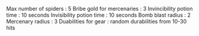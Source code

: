 Max number of spiders : 5
Bribe gold for  mercenaries : 3
Invincibility potion time : 10 seconds
Invisibility potion time : 10 seconds
Bomb blast radius : 2
Mercenary radius : 3
Duabilities for gear : random durabilities from 10-30 hits
